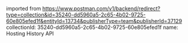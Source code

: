 imported from https://www.postman.com/v1/backend/redirect?type=collection&id=35240-dd5960a5-2c65-4b02-9725-60e805efed1f&entityId=13734&publisherType=team&publisherId=37129
collectionId: 35240-dd5960a5-2c65-4b02-9725-60e805efed1f
name: Hosting History API